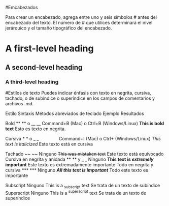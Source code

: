 #Emcabezados

Para crear un encabezado, agrega entre uno y seis símbolos # antes del encabezado del texto. El número de # que utilices determinará el nivel jerárquico y el tamaño tipográfico del encabezado.

# A first-level heading
## A second-level heading
### A third-level heading


#Estilos de texto
Puedes indicar énfasis con texto en negrita, cursiva, tachado, o de subíndice o superíndice en los campos de comentarios y archivos .md.

Estilo	Sintaxis	Métodos abreviados de teclado	Ejemplo	Resultados

Bold	** ** o __ __	Command+B (Mac) o Ctrl+B (Windows/Linux)	**This is bold text**	Esto es texto en negrita.

Cursiva	* * o _ _     	Command+I (Mac) o CtrI+ (Windows/Linux)	_This text is italicized_	Este texto está en cursiva

Tachado	~~ ~~	Ninguno	~~This was mistaken text~~	Este texto está equivocado
Cursiva en negrita y anidada	** ** y _ _	Ninguno	**This text is _extremely_ important**	Este texto es extremadamente importante
Todo en negrita y cursiva	*** ***	Ninguno	***All this text is important***	Todo este texto es importante

Subscript	<sub> </sub>	Ninguno	This is a <sub>subscript</sub> text	Se trata de un texto de subíndice
Superscript	<sup> </sup>	Ninguno	This is a <sup>superscript</sup> text	Se trata de un texto de superíndice



